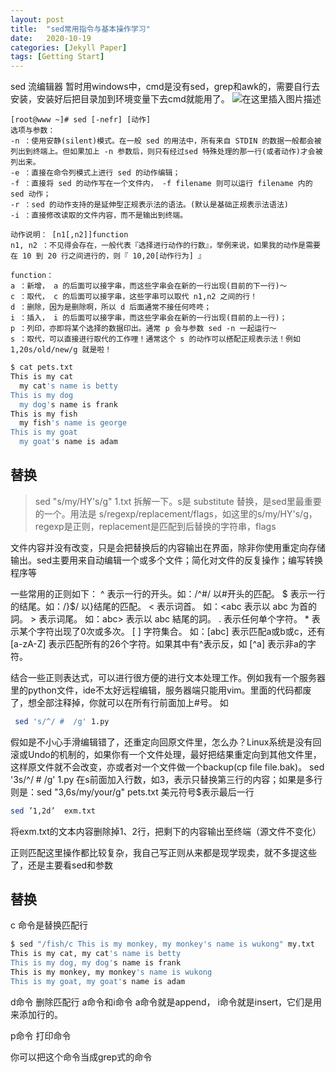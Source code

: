 ```yaml
---
layout: post
title:  "sed常用指令与基本操作学习"
date:   2020-10-19
categories: [Jekyll Paper]
tags: [Getting Start]
---
```


sed 流编辑器
暂时用windows中，cmd是没有sed，grep和awk的，需要自行去安装，安装好后把目录加到环境变量下去cmd就能用了。
![在这里插入图片描述](https://img-blog.csdnimg.cn/20201019150023661.png?x-oss-process=image/watermark,type_ZmFuZ3poZW5naGVpdGk,shadow_10,text_aHR0cHM6Ly9ibG9nLmNzZG4ubmV0L3FxXzM4MzM5ODMy,size_16,color_FFFFFF,t_70#pic_center)

```
[root@www ~]# sed [-nefr] [动作]
选项与参数：
-n ：使用安静(silent)模式。在一般 sed 的用法中，所有来自 STDIN 的数据一般都会被列出到终端上。但如果加上 -n 参数后，则只有经过sed 特殊处理的那一行(或者动作)才会被列出来。
-e ：直接在命令列模式上进行 sed 的动作编辑；
-f ：直接将 sed 的动作写在一个文件内， -f filename 则可以运行 filename 内的 sed 动作；
-r ：sed 的动作支持的是延伸型正规表示法的语法。(默认是基础正规表示法语法)
-i ：直接修改读取的文件内容，而不是输出到终端。

动作说明： [n1[,n2]]function
n1, n2 ：不见得会存在，一般代表『选择进行动作的行数』，举例来说，如果我的动作是需要在 10 到 20 行之间进行的，则『 10,20[动作行为] 』

function：
a ：新增， a 的后面可以接字串，而这些字串会在新的一行出现(目前的下一行)～
c ：取代， c 的后面可以接字串，这些字串可以取代 n1,n2 之间的行！
d ：删除，因为是删除啊，所以 d 后面通常不接任何咚咚；
i ：插入， i 的后面可以接字串，而这些字串会在新的一行出现(目前的上一行)；
p ：列印，亦即将某个选择的数据印出。通常 p 会与参数 sed -n 一起运行～
s ：取代，可以直接进行取代的工作哩！通常这个 s 的动作可以搭配正规表示法！例如 1,20s/old/new/g 就是啦！
```

```bash
$ cat pets.txt
This is my cat
  my cat's name is betty
This is my dog
  my dog's name is frank
This is my fish
  my fish's name is george
This is my goat
  my goat's name is adam
```

## 替换

> sed "s/my/HY's/g" 1.txt
> 拆解一下。s是 substitute 替换，是sed里最重要的一个。用法是 s/regexp/replacement/flags，如这里的s/my/HY's/g，regexp是正则，replacement是匹配到后替换的字符串，flags

文件内容并没有改变，只是会把替换后的内容输出在界面，除非你使用重定向存储输出。sed主要用来自动编辑一个或多个文件；简化对文件的反复操作；编写转换程序等

一些常用的正则如下：
^ 表示一行的开头。如：/^#/ 以#开头的匹配。
$ 表示一行的结尾。如：/}$/ 以}结尾的匹配。
\< 表示词首。 如：\<abc 表示以 abc 为首的詞。
\> 表示词尾。 如：abc\> 表示以 abc 結尾的詞。
. 表示任何单个字符。 * 表示某个字符出现了0次或多次。
[ ] 字符集合。 如：[abc] 表示匹配a或b或c，还有 [a-zA-Z] 表示匹配所有的26个字符。如果其中有^表示反，如 [^a] 表示非a的字符。

结合一些正则表达式，可以进行很方便的进行文本处理工作。例如我有一个服务器里的python文件，ide不太好远程编辑，服务器端只能用vim。里面的代码都废了，想全部注释掉，你就可以在所有行前面加上#号。
如

```bash
 sed 's/^/ #  /g' 1.py
```

假如是不小心手滑编辑错了，还重定向回原文件里，怎么办？Linux系统是没有回滚或Undo的机制的，如果你有一个文件处理，最好把结果重定向到其他文件里，这样原文件就不会改变，亦或者对一个文件做一个backup(cp file file.bak)。
sed '3s/^/ #  /g' 1.py  在s前面加入行数，如3，表示只替换第三行的内容；如果是多行则是：sed "3,6s/my/your/g" pets.txt  美元符号$表示最后一行

```bash
sed ’1,2d’  exm.txt
```

将exm.txt的文本内容删除掉1、2行，把剩下的内容输出至终端（源文件不变化）

正则匹配这里操作都比较复杂，我自己写正则从来都是现学现卖，就不多提这些了，还是主要看sed和参数

## 替换

c 命令是替换匹配行

```bash
$ sed "/fish/c This is my monkey, my monkey's name is wukong" my.txt
This is my cat, my cat's name is betty
This is my dog, my dog's name is frank
This is my monkey, my monkey's name is wukong
This is my goat, my goat's name is adam
```

d命令
删除匹配行
a命令和i命令
a命令就是append， i命令就是insert，它们是用来添加行的。

p命令
打印命令

你可以把这个命令当成grep式的命令
